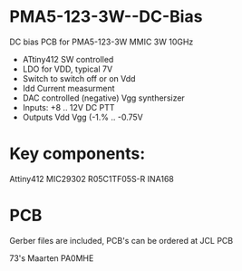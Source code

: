 # PMA5-123-3W--DC-Bias

 DC bias PCB for PMA5-123-3W MMIC 3W 10GHz
 - ATtiny412 SW controlled
 - LDO for VDD, typical 7V
 - Switch to switch off or on Vdd
 - Idd Current measurment
 - DAC controlled (negative) Vgg synthersizer
 - Inputs:
	+8 .. 12V DC
	PTT
 - Outputs
	Vdd
	Vgg (-1.% .. -0.75V
	
 
# Key components:

Attiny412
MIC29302
R05C1TF05S-R
INA168


# PCB

Gerber files are included, PCB's can be ordered at JCL PCB 


73's Maarten PA0MHE
